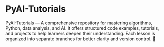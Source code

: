 # PyAI-Tutorials
PyAI-Tutorials — A comprehensive repository for mastering algorithms, Python, data analysis, and AI. It offers structured code examples, tutorials, and projects to help learners deepen their understanding. Each lesson is organized into separate branches for better clarity and version control. 🚀

